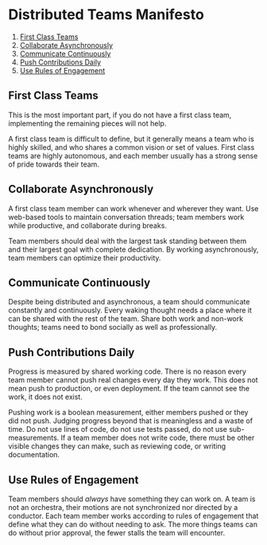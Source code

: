 # Distributed Teams Manifesto

1. [First Class Teams](#first-class-teams)
2. [Collaborate Asynchronously](#collaborate-asynchronously)
3. [Communicate Continuously](#communicate-continuously)
4. [Push Contributions Daily](#push-contributions-daily)
5. [Use Rules of Engagement](#use-rules-of-engagement)

## First Class Teams

This is the most important part, 
if you do not have a first class team, 
implementing the remaining pieces will not help.

A first class team is difficult to define,
but it generally means a team who is highly skilled,
and who shares a common vision or set of values.
First class teams are highly autonomous,
and each member usually has a strong sense of pride towards their team.

## Collaborate Asynchronously

A first class team member can work whenever and wherever they want.
Use web-based tools to maintain conversation threads;
team members work while productive, and collaborate during breaks.

Team members should deal with the largest task standing between them and their largest goal with complete dedication. By working asynchronously, team members can optimize their productivity.

## Communicate Continuously

Despite being distributed and asynchronous,
a team should communicate constantly and continuously.
Every waking thought needs a place where it can be shared with the rest of the team.
Share both work and non-work thoughts;
teams need to bond socially as well as professionally.

## Push Contributions Daily

Progress is measured by shared working code.
There is no reason every team member cannot push real changes every day they work.
This does not mean push to production, or even deployment.
If the team cannot see the work, it does not exist.

Pushing work is a boolean measurement, either members pushed or they did not push.
Judging progress beyond that is meaningless and a waste of time.
Do not use lines of code, do not use tests passed, do not use sub-measurements.
If a team member does not write code, there must be other visible changes they can make,
such as reviewing code, or writing documentation.

## Use Rules of Engagement

Team members should _always_ have something they can work on.
A team is not an orchestra, their motions are not synchronized nor directed by a conductor.
Each team member works according to rules of engagement that define what they can do without needing to ask.
The more things teams can do without prior approval, the fewer stalls the team will encounter.

